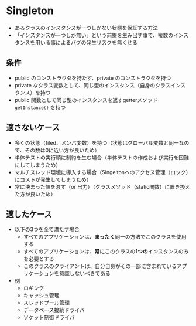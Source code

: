 # Singleton
 * あるクラスのインスタンスが一つしかない状態を保証する方法
 * 「インスタンスが一つしか無い」という前提を生み出す事で、複数のインスタンスを用いる事によるバグの発生リスクを無くせる

## 条件
 * public のコンストラクタを持たず、private のコンストラクタを持つ
 * private なクラス変数として、同じ型のインスタンス（自身のクラスインスタンス）を持つ
 * public 関数として同じ型のインスタンスを返すgetterメソッド `getInstance()` を持つ

## 適さないケース
 * 多くの状態（filed、メンバ変数）を持つ（状態はグローバル変数と同一なので、その数は0に近い方が良いため）
 * 単体テストの実行順に制約を生む場合（単体テストの作成および実行を困難にしてしまうため）
 * マルチスレッド環境に導入する場合（Singeltonへのアクセス管理（ロック）にコストが発生してしまうため）
 * 常に決まった値を渡す（or 出力）（クラスメソッド（static関数）に置き換えた方が良いため）

## 適したケース
 * 以下の3つを全て満たす場合
   - すべてのアプリケーションは、**まったく**同一の方法でこのクラスを使用する
   - すべてのアプリケーションは、**常に**このクラスの**1つの**インスタンスのみを必要とする
   - このクラスのクライアントは、自分自身がその一部に含まれているアプリケーションを意識しないべきである
 * 例
   - ロギング
   - キャッシュ管理
   - スレッドプール管理
   - データベース接続ドライバ
   - ソケット制御ドライバ